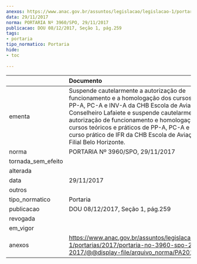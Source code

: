 ```yaml
---
anexos: https://www.anac.gov.br/assuntos/legislacao/legislacao-1/portarias/2017/portaria-no-3960-spo-29-11-2017/@@display-file/arquivo_norma/PA2017-3960.pdf
data: 29/11/2017
norma: PORTARIA Nº 3960/SPO, 29/11/2017
publicacao: DOU 08/12/2017, Seção 1, pág.259
tags:
- portaria
tipo_normatico: Portaria
hide: 
- toc 
 
---
```


|                    | Documento                                                                                                                                                                                                                                                                                                                                                                        |
|:-------------------|:---------------------------------------------------------------------------------------------------------------------------------------------------------------------------------------------------------------------------------------------------------------------------------------------------------------------------------------------------------------------------------|
| ementa             | Suspende cautelarmente a autorização de funcionamento e a homologação dos cursos práticos de PP-A, PC-A e INV-A da CHB Escola de Aviação Civil - Conselheiro Lafaiete e suspende cautelarmente a autorização de funcionamento e homologação dos cursos teóricos e práticos de PP-A, PC-A e INVA e o curso prático de IFR da CHB Escola de Aviação Civil - Filial Belo Horizonte. |
| norma              | PORTARIA Nº 3960/SPO, 29/11/2017                                                                                                                                                                                                                                                                                                                                                 |
| tornada_sem_efeito |                                                                                                                                                                                                                                                                                                                                                                                  |
| alterada           |                                                                                                                                                                                                                                                                                                                                                                                  |
| data               | 29/11/2017                                                                                                                                                                                                                                                                                                                                                                       |
| outros             |                                                                                                                                                                                                                                                                                                                                                                                  |
| tipo_normatico     | Portaria                                                                                                                                                                                                                                                                                                                                                                         |
| publicacao         | DOU 08/12/2017, Seção 1, pág.259                                                                                                                                                                                                                                                                                                                                                 |
| revogada           |                                                                                                                                                                                                                                                                                                                                                                                  |
| em_vigor           |                                                                                                                                                                                                                                                                                                                                                                                  |
| anexos             | https://www.anac.gov.br/assuntos/legislacao/legislacao-1/portarias/2017/portaria-no-3960-spo-29-11-2017/@@display-file/arquivo_norma/PA2017-3960.pdf                                                                                                                                                                                                                             |